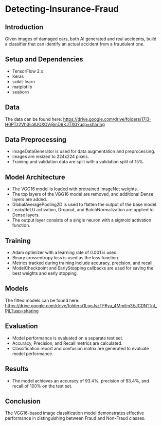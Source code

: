# Detecting-Insurance-Fraud

## Introduction
Given images of damaged cars, both AI generated and real accidents, build a classifier that can identify an actual accident from a fraudulent one.

## Setup and Dependencies
- TensorFlow 2.x
- Keras
- scikit-learn
- matplotlib
- seaborn

## Data
The data can be found here: https://drive.google.com/drive/folders/17I3-H0PTz2Vh3liqIUOXOVjBmD9KJTXG?usp=sharing

## Data Preprocessing
- ImageDataGenerator is used for data augmentation and preprocessing.
- Images are resized to 224x224 pixels.
- Training and validation data are split with a validation split of 15%.

## Model Architecture
- The VGG16 model is loaded with pretrained ImageNet weights.
- The top layers of the VGG16 model are removed, and additional Dense layers are added.
- GlobalAveragePooling2D is used to flatten the output of the base model.
- LeakyReLU activation, Dropout, and BatchNormalization are applied to Dense layers.
- The output layer consists of a single neuron with a sigmoid activation function.

## Training
- Adam optimizer with a learning rate of 0.001 is used.
- Binary crossentropy loss is used as the loss function.
- Metrics tracked during training include accuracy, precision, and recall.
- ModelCheckpoint and EarlyStopping callbacks are used for saving the best weights and early stopping.

## Models
The fitted models can be found here: https://drive.google.com/drive/folders/1LpoJszTF6ya_4MmiIm3EJCDN1Tnl_PjL?usp=sharing

## Evaluation
- Model performance is evaluated on a separate test set.
- Accuracy, Precision, and Recall metrics are calculated.
- Classification report and confusion matrix are generated to evaluate model performance.

## Results
- The model achieves an accuracy of 93.4%, precision of 93.4%, and recall of 100% on the test set.

## Conclusion
The VGG16-based image classification model demonstrates effective performance in distinguishing between Fraud and Non-Fraud classes.

